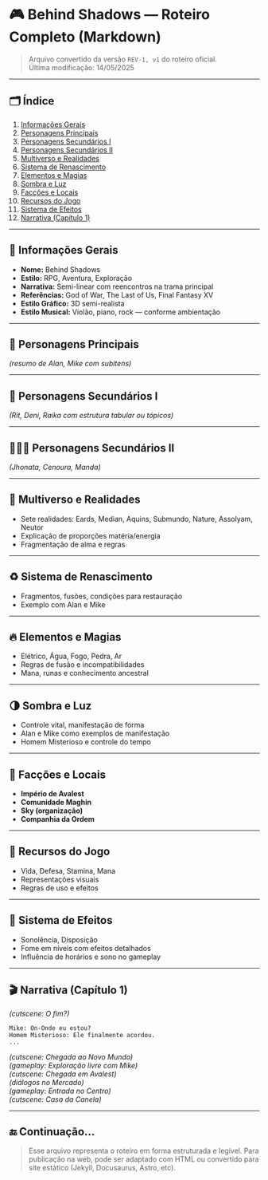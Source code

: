 # 🎮 Behind Shadows — Roteiro Completo (Markdown)

> Arquivo convertido da versão `REV-1, v1` do roteiro oficial.  
> Última modificação: 14/05/2025

---

## 🗂️ Índice

1. [Informações Gerais](#informações-gerais)
2. [Personagens Principais](#personagens-principais)
3. [Personagens Secundários I](#personagens-secundários-i)
4. [Personagens Secundários II](#personagens-secundários-ii)
5. [Multiverso e Realidades](#multiverso-e-realidades)
6. [Sistema de Renascimento](#sistema-de-renascimento)
7. [Elementos e Magias](#elementos-e-magias)
8. [Sombra e Luz](#sombra-e-luz)
9. [Facções e Locais](#facções-e-locais)
10. [Recursos do Jogo](#recursos-do-jogo)
11. [Sistema de Efeitos](#sistema-de-efeitos)
12. [Narrativa (Capítulo 1)](#narrativa-capítulo-1)

---

## 📘 Informações Gerais

- **Nome:** Behind Shadows  
- **Estilo:** RPG, Aventura, Exploração  
- **Narrativa:** Semi-linear com reencontros na trama principal  
- **Referências:** God of War, The Last of Us, Final Fantasy XV  
- **Estilo Gráfico:** 3D semi-realista  
- **Estilo Musical:** Violão, piano, rock — conforme ambientação

---

## 📖 Personagens Principais

*(resumo de Alan, Mike com subitens)*

---

## 👥 Personagens Secundários I

*(Rit, Deni, Raika com estrutura tabular ou tópicos)*

---

## 🧑‍🤝‍🧑 Personagens Secundários II

*(Jhonata, Cenoura, Manda)*

---

## 🌌 Multiverso e Realidades

- Sete realidades: Eards, Median, Aquins, Submundo, Nature, Assolyam, Neutor  
- Explicação de proporções matéria/energia  
- Fragmentação de alma e regras

---

## ♻️ Sistema de Renascimento

- Fragmentos, fusões, condições para restauração  
- Exemplo com Alan e Mike

---

## 🔥 Elementos e Magias

- Elétrico, Água, Fogo, Pedra, Ar  
- Regras de fusão e incompatibilidades  
- Mana, runas e conhecimento ancestral

---

## 🌗 Sombra e Luz

- Controle vital, manifestação de forma  
- Alan e Mike como exemplos de manifestação  
- Homem Misterioso e controle do tempo

---

## 🏰 Facções e Locais

- **Império de Avalest**  
- **Comunidade Maghin**  
- **Sky (organização)**  
- **Companhia da Ordem**

---

## 💠 Recursos do Jogo

- Vida, Defesa, Stamina, Mana  
- Representações visuais  
- Regras de uso e efeitos

---

## 🧪 Sistema de Efeitos

- Sonolência, Disposição  
- Fome em níveis com efeitos detalhados  
- Influência de horários e sono no gameplay

---

## 🎬 Narrativa (Capítulo 1)

*(cutscene: O fim?)*
```text
Mike: On-Onde eu estou?
Homem Misterioso: Ele finalmente acordou.
...
```

*(cutscene: Chegada ao Novo Mundo)*  
*(gameplay: Exploração livre com Mike)*  
*(cutscene: Chegada em Avalest)*  
*(diálogos no Mercado)*  
*(gameplay: Entrada no Centro)*  
*(cutscene: Casa da Canela)*

---

## 🔚 Continuação...

> Esse arquivo representa o roteiro em forma estruturada e legível. Para publicação na web, pode ser adaptado com HTML ou convertido para site estático (Jekyll, Docusaurus, Astro, etc).

